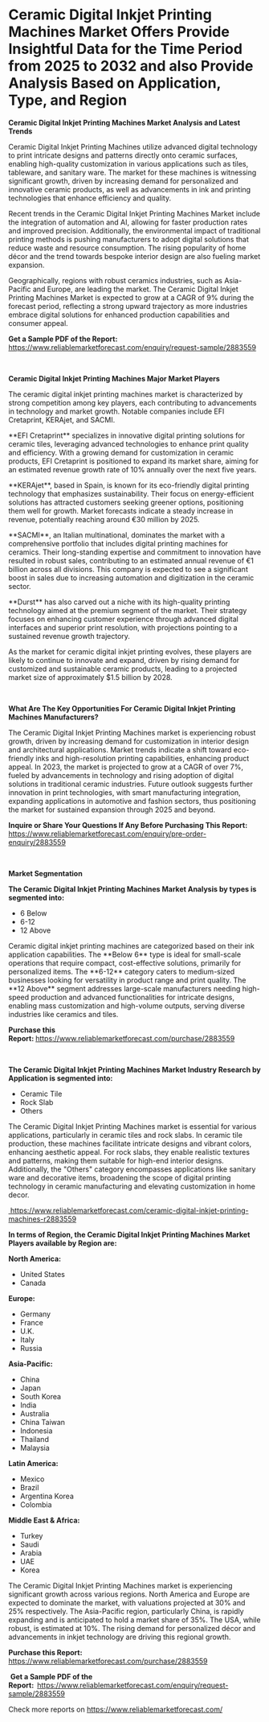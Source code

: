 <p><h1>Ceramic Digital Inkjet Printing Machines Market Offers Provide Insightful Data for the Time Period from 2025 to 2032 and also Provide Analysis Based on Application, Type, and Region</h1></p><p><strong>Ceramic Digital Inkjet Printing Machines Market Analysis and Latest Trends</strong></p>
<p><p>Ceramic Digital Inkjet Printing Machines utilize advanced digital technology to print intricate designs and patterns directly onto ceramic surfaces, enabling high-quality customization in various applications such as tiles, tableware, and sanitary ware. The market for these machines is witnessing significant growth, driven by increasing demand for personalized and innovative ceramic products, as well as advancements in ink and printing technologies that enhance efficiency and quality.</p><p>Recent trends in the Ceramic Digital Inkjet Printing Machines Market include the integration of automation and AI, allowing for faster production rates and improved precision. Additionally, the environmental impact of traditional printing methods is pushing manufacturers to adopt digital solutions that reduce waste and resource consumption. The rising popularity of home décor and the trend towards bespoke interior design are also fueling market expansion.</p><p>Geographically, regions with robust ceramics industries, such as Asia-Pacific and Europe, are leading the market. The Ceramic Digital Inkjet Printing Machines Market is expected to grow at a CAGR of 9% during the forecast period, reflecting a strong upward trajectory as more industries embrace digital solutions for enhanced production capabilities and consumer appeal.</p></p>
<p><strong>Get a Sample PDF of the Report:&nbsp;</strong> <a href="https://www.reliablemarketforecast.com/enquiry/request-sample/2883559?utm_campaign=2950&utm_medium=2&utm_source=Github&utm_content=ia&utm_term=13032025&utm_id=ceramic-digital-inkjet-printing-machines">https://www.reliablemarketforecast.com/enquiry/request-sample/2883559</a></p>
<p>&nbsp;</p>
<p><strong>Ceramic Digital Inkjet Printing Machines Major Market Players</strong></p>
<p><p>The ceramic digital inkjet printing machines market is characterized by strong competition among key players, each contributing to advancements in technology and market growth. Notable companies include EFI Cretaprint, KERAjet, and SACMI.</p><p>**EFI Cretaprint** specializes in innovative digital printing solutions for ceramic tiles, leveraging advanced technologies to enhance print quality and efficiency. With a growing demand for customization in ceramic products, EFI Cretaprint is positioned to expand its market share, aiming for an estimated revenue growth rate of 10% annually over the next five years.</p><p>**KERAjet**, based in Spain, is known for its eco-friendly digital printing technology that emphasizes sustainability. Their focus on energy-efficient solutions has attracted customers seeking greener options, positioning them well for growth. Market forecasts indicate a steady increase in revenue, potentially reaching around €30 million by 2025.</p><p>**SACMI**, an Italian multinational, dominates the market with a comprehensive portfolio that includes digital printing machines for ceramics. Their long-standing expertise and commitment to innovation have resulted in robust sales, contributing to an estimated annual revenue of €1 billion across all divisions. This company is expected to see a significant boost in sales due to increasing automation and digitization in the ceramic sector.</p><p>**Durst** has also carved out a niche with its high-quality printing technology aimed at the premium segment of the market. Their strategy focuses on enhancing customer experience through advanced digital interfaces and superior print resolution, with projections pointing to a sustained revenue growth trajectory.</p><p>As the market for ceramic digital inkjet printing evolves, these players are likely to continue to innovate and expand, driven by rising demand for customized and sustainable ceramic products, leading to a projected market size of approximately $1.5 billion by 2028.</p></p>
<p>&nbsp;</p>
<p><strong>What Are The Key Opportunities For Ceramic Digital Inkjet Printing Machines Manufacturers?</strong></p>
<p><p>The Ceramic Digital Inkjet Printing Machines market is experiencing robust growth, driven by increasing demand for customization in interior design and architectural applications. Market trends indicate a shift toward eco-friendly inks and high-resolution printing capabilities, enhancing product appeal. In 2023, the market is projected to grow at a CAGR of over 7%, fueled by advancements in technology and rising adoption of digital solutions in traditional ceramic industries. Future outlook suggests further innovation in print technologies, with smart manufacturing integration, expanding applications in automotive and fashion sectors, thus positioning the market for sustained expansion through 2025 and beyond.</p></p>
<p><strong>Inquire or Share Your Questions If Any Before Purchasing This Report:</strong> <a href="https://www.reliablemarketforecast.com/enquiry/pre-order-enquiry/2883559?utm_campaign=2950&utm_medium=2&utm_source=Github&utm_content=ia&utm_term=13032025&utm_id=ceramic-digital-inkjet-printing-machines">https://www.reliablemarketforecast.com/enquiry/pre-order-enquiry/2883559</a></p>
<p>&nbsp;</p>
<p><strong>Market Segmentation</strong></p>
<p><strong>The Ceramic Digital Inkjet Printing Machines Market Analysis by types is segmented into:</strong></p>
<p><ul><li>6 Below</li><li>6-12</li><li>12 Above</li></ul></p>
<p><p>Ceramic digital inkjet printing machines are categorized based on their ink application capabilities. The **Below 6** type is ideal for small-scale operations that require compact, cost-effective solutions, primarily for personalized items. The **6-12** category caters to medium-sized businesses looking for versatility in product range and print quality. The **12 Above** segment addresses large-scale manufacturers needing high-speed production and advanced functionalities for intricate designs, enabling mass customization and high-volume outputs, serving diverse industries like ceramics and tiles.</p></p>
<p><strong>Purchase this Report:&nbsp;</strong><a href="https://www.reliablemarketforecast.com/purchase/2883559?utm_campaign=2950&utm_medium=2&utm_source=Github&utm_content=ia&utm_term=13032025&utm_id=ceramic-digital-inkjet-printing-machines">https://www.reliablemarketforecast.com/purchase/2883559</a></p>
<p>&nbsp;</p>
<p><strong>The Ceramic Digital Inkjet Printing Machines Market Industry Research by Application is segmented into:</strong></p>
<p><ul><li>Ceramic Tile</li><li>Rock Slab</li><li>Others</li></ul></p>
<p><p>The Ceramic Digital Inkjet Printing Machines market is essential for various applications, particularly in ceramic tiles and rock slabs. In ceramic tile production, these machines facilitate intricate designs and vibrant colors, enhancing aesthetic appeal. For rock slabs, they enable realistic textures and patterns, making them suitable for high-end interior designs. Additionally, the "Others" category encompasses applications like sanitary ware and decorative items, broadening the scope of digital printing technology in ceramic manufacturing and elevating customization in home decor.</p></p>
<p><a href="https://www.reliablemarketforecast.com/ceramic-digital-inkjet-printing-machines-r2883559?utm_campaign=2950&utm_medium=2&utm_source=Github&utm_content=ia&utm_term=13032025&utm_id=ceramic-digital-inkjet-printing-machines">&nbsp;https://www.reliablemarketforecast.com/ceramic-digital-inkjet-printing-machines-r2883559</a></p>
<p><strong>In terms of Region, the Ceramic Digital Inkjet Printing Machines Market Players available by Region are:</strong></p>
<p>
    <p> <strong> North America: </strong>
        <ul>
            <li>United States</li>
            <li>Canada</li>
        </ul>
        </p> 
    <p> <strong> Europe: </strong>
        <ul>
            <li>Germany</li>
            <li>France</li>
            <li>U.K.</li>
            <li>Italy</li>
            <li>Russia</li>
        </ul>
        </p> 
    <p> <strong> Asia-Pacific: </strong>
        <ul>
            <li>China</li>
            <li>Japan</li>
            <li>South Korea</li>
            <li>India</li>
            <li>Australia</li>
            <li>China Taiwan</li>
            <li>Indonesia</li>
            <li>Thailand</li>
            <li>Malaysia</li>
        </ul>
        </p> 
    <p> <strong> Latin America: </strong>
        <ul>
            <li>Mexico</li>
            <li>Brazil</li>
            <li>Argentina Korea</li>
            <li>Colombia</li>
        </ul>
        </p> 
    <p> <strong> Middle East & Africa: </strong>
        <ul>
            <li>Turkey</li>
            <li>Saudi</li>
            <li>Arabia</li>
            <li>UAE</li>
            <li>Korea</li>
        </ul>
    </p>
    </p>
<p><p>The Ceramic Digital Inkjet Printing Machines market is experiencing significant growth across various regions. North America and Europe are expected to dominate the market, with valuations projected at 30% and 25% respectively. The Asia-Pacific region, particularly China, is rapidly expanding and is anticipated to hold a market share of 35%. The USA, while robust, is estimated at 10%. The rising demand for personalized décor and advancements in inkjet technology are driving this regional growth.</p></p>
<p><strong>Purchase this Report: </strong><a href="https://www.reliablemarketforecast.com/purchase/2883559?utm_campaign=2950&utm_medium=2&utm_source=Github&utm_content=ia&utm_term=13032025&utm_id=ceramic-digital-inkjet-printing-machines">https://www.reliablemarketforecast.com/purchase/2883559</a></p>
<p>&nbsp;<strong>Get a Sample PDF of the Report:&nbsp;&nbsp;</strong><a href="https://www.reliablemarketforecast.com/enquiry/request-sample/2883559?utm_campaign=2950&utm_medium=2&utm_source=Github&utm_content=ia&utm_term=13032025&utm_id=ceramic-digital-inkjet-printing-machines">https://www.reliablemarketforecast.com/enquiry/request-sample/2883559</a></p>
<p><strong></strong></p>
<p>Check more reports on <a href="https://www.reliablemarketforecast.com/?utm_campaign=2950&utm_medium=2&utm_source=Github&utm_content=ia&utm_term=13032025&utm_id=ceramic-digital-inkjet-printing-machines">https://www.reliablemarketforecast.com/</a></p>
